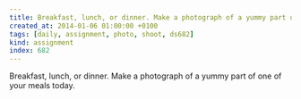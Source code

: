 ```yaml
---
title: Breakfast, lunch, or dinner. Make a photograph of a yummy part of one of your meals today.
created_at: 2014-01-06 01:00:00 +0100
tags: [daily, assignment, photo, shoot, ds682]
kind: assignment
index: 682
---
```


Breakfast, lunch, or dinner. Make a photograph of a yummy part of one of your meals today.
